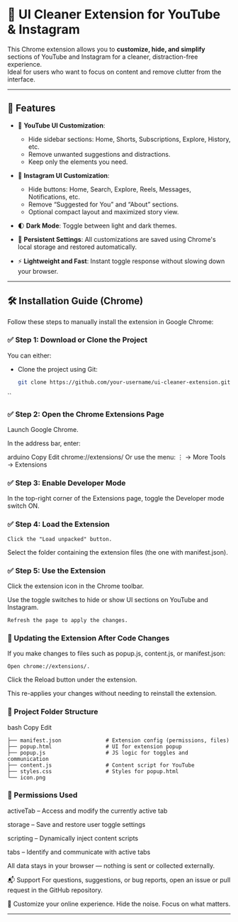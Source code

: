 # 🎯 UI Cleaner Extension for YouTube & Instagram

This Chrome extension allows you to **customize, hide, and simplify** sections of YouTube and Instagram for a cleaner, distraction-free experience.  
Ideal for users who want to focus on content and remove clutter from the interface.

---

## 🚀 Features

- 🎥 **YouTube UI Customization**:
  - Hide sidebar sections: Home, Shorts, Subscriptions, Explore, History, etc.
  - Remove unwanted suggestions and distractions.
  - Keep only the elements you need.

- 📸 **Instagram UI Customization**:
  - Hide buttons: Home, Search, Explore, Reels, Messages, Notifications, etc.
  - Remove “Suggested for You” and “About” sections.
  - Optional compact layout and maximized story view.

- 🌓 **Dark Mode**: Toggle between light and dark themes.

- 💾 **Persistent Settings**: All customizations are saved using Chrome's local storage and restored automatically.

- ⚡ **Lightweight and Fast**: Instant toggle response without slowing down your browser.

---

## 🛠 Installation Guide (Chrome)

Follow these steps to manually install the extension in Google Chrome:

### ✅ Step 1: Download or Clone the Project

You can either:

- Clone the project using Git:

  ```bash
  git clone https://github.com/your-username/ui-cleaner-extension.git
``
### ✅ Step 2: Open the Chrome Extensions Page
Launch Google Chrome.

In the address bar, enter:

arduino
Copy
Edit
chrome://extensions/
Or use the menu:
⋮ → More Tools → Extensions

### ✅ Step 3: Enable Developer Mode
In the top-right corner of the Extensions page, toggle the Developer mode switch ON.

### ✅ Step 4: Load the Extension
```Click the "Load unpacked" button.```

Select the folder containing the extension files (the one with manifest.json).

### ✅ Step 5: Use the Extension
Click the extension icon in the Chrome toolbar.

Use the toggle switches to hide or show UI sections on YouTube and Instagram.

```Refresh the page to apply the changes.```

### 🔁 Updating the Extension After Code Changes
If you make changes to files such as popup.js, content.js, or manifest.json:

```Open chrome://extensions/.```

Click the Reload button under the extension.

This re-applies your changes without needing to reinstall the extension.

### 📁 Project Folder Structure
bash
Copy
Edit
```📁 ui-cleaner-extension/
├── manifest.json              # Extension config (permissions, files)
├── popup.html                 # UI for extension popup
├── popup.js                   # JS logic for toggles and communication
├── content.js                 # Content script for YouTube
├── styles.css                 # Styles for popup.html
└── icon.png
```
### 🔐 Permissions Used
activeTab – Access and modify the currently active tab

storage – Save and restore user toggle settings

scripting – Dynamically inject content scripts

tabs – Identify and communicate with active tabs

All data stays in your browser — nothing is sent or collected externally.

📬 Support
For questions, suggestions, or bug reports, open an issue or pull request in the GitHub repository.

🧽 Customize your online experience. Hide the noise. Focus on what matters.

---

